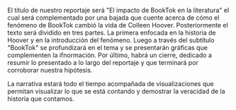 El título de nuestro reportaje será "El impacto de BookTok en la literatura"
el cual será complementado por una bajada que cuente acerca de cómo el 
fenómeno de BookTok cambió la vida de Colleen Hoover. Posteriormente
el texto será dividido en tres partes. La primera enfocada en la historia
de Hoover y en la introducción del fenómeno. Luego a través del 
subtítulo "BookTok" se profundizará en el tema y se presentarán gráficas 
que complementen la ifnormación. Por último, habrá un cierre, dedicado a 
resumir lo presentado a lo largo del reportaje y que terminará por
corroborar nuestra hipótesis. 

La narrativa estará todo el tiempo acompañada de visualizaciones que 
permitan visualizar lo que se está contando y demostrar la veracidad
de la historia que contamos. 